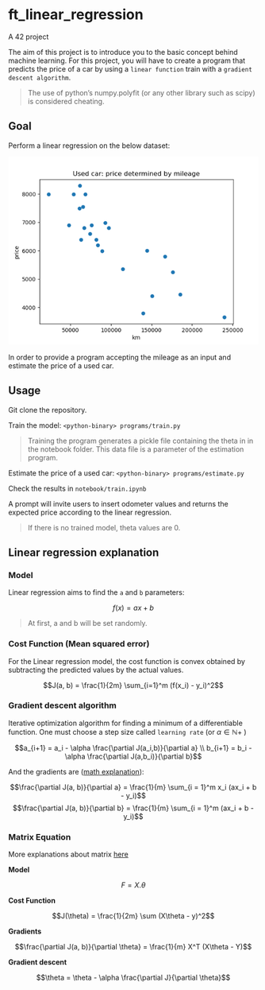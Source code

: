 # ft_linear_regression

A 42 project

The aim of this project is to introduce you to the basic concept behind machine learning.
For this project, you will have to create a program that predicts the price of a car by
using a `linear function` train with a `gradient descent algorithm`.

> The use of python’s numpy.polyfit (or any other library such as scipy) is considered cheating.

## Goal

Perform a linear regression on the below dataset:

![Screenshots](/graphs/dataset_scatterplot.png)

In order to provide a program accepting the mileage as an input and estimate the price of a used car.

## Usage

Git clone the repository.

Train the model:
`<python-binary> programs/train.py`

> Training the program generates a pickle file containing the theta in in the notebook folder. This data file is a parameter of the estimation program.

Estimate the price of a used car:
`<python-binary> programs/estimate.py`

Check the results in `notebook/train.ipynb`

A prompt will invite users to insert odometer values and returns the expected price according to the linear regression.

> If there is no trained model, theta values are 0.

## Linear regression explanation

### Model

Linear regression aims to find the `a` and `b` parameters:

$$f(x) = ax + b$$

> At first, a and b will be set randomly.

### Cost Function (Mean squared error)

For the Linear regression model, the cost function is convex obtained by subtracting the predicted values by the actual values.

$$J(a, b) = \frac{1}{2m} \sum_{i=1}^m (f(x_i) - y_i)^2$$

### Gradient descent algorithm

Iterative optimization algorithm for finding a minimum of a differentiable function.
One must choose a step size called `learning rate` (or $\alpha ∈ \mathbb {N+}$ )

$$a_{i+1} = a_i - \alpha \frac{\partial J(a_i,b)}{\partial a} \\
b_{i+1} = b_i - \alpha \frac{\partial J(a,b_i)}{\partial b}$$

And the gradients are ([math explanation](math_cheat_sheet/gradient.ipynb)):

$$\frac{\partial J(a, b)}{\partial a} = \frac{1}{m} \sum_{i = 1}^m x_i (ax_i + b - y_i)$$
$$\frac{\partial J(a, b)}{\partial b} = \frac{1}{m} \sum_{i = 1}^m (ax_i + b - y_i)$$

### Matrix Equation

More explanations about matrix [here](math_cheat_sheet/matrix.ipynb)


**Model**

$$F = X . \theta$$

**Cost Function**

$$J(\theta) = \frac{1}{2m} \sum (X\theta - y)^2$$

**Gradients**

$$\frac{\partial J(a, b)}{\partial \theta} = \frac{1}{m} X^T (X\theta - Y)$$

**Gradient descent**

$$\theta = \theta - \alpha \frac{\partial J}{\partial \theta}$$

